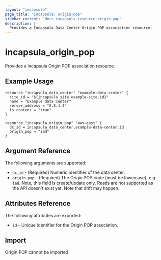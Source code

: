 ```yaml
---
layout: "incapsula"
page_title: "Incapsula: origin-pop"
sidebar_current: "docs-incapsula-resource-origin-pop"
description: |-
  Provides a Incapsula Data Center Origin POP association resource.
---
```


# incapsula_origin_pop

Provides a Incapsula Origin POP association resource. 

## Example Usage

```hcl
resource "incapsula_data_center" "example-data-center" {
  site_id = "${incapsula_site.example-site.id}"
  name = "Example data center"
  server_address = "8.8.4.4"
  is_content = "true"
}

resource "incapsula_origin_pop" "aws-east" {
  dc_id = incapsula_data_center.example-data-center.id
  origin_pop = "iad"
}
```

## Argument Reference

The following arguments are supported:

* `dc_id` - (Required) Numeric identifier of the data center.
* `origin_pop` - (Required) The Origin POP code (must be lowercase), e.g: `iad`. Note, this field is create/update only. Reads are not supported as the API doesn't exist yet. Note that drift may happen.

## Attributes Reference

The following attributes are exported:

* `id` - Unique identifier for the Origin POP association.

## Import

Origin POP cannot be imported.